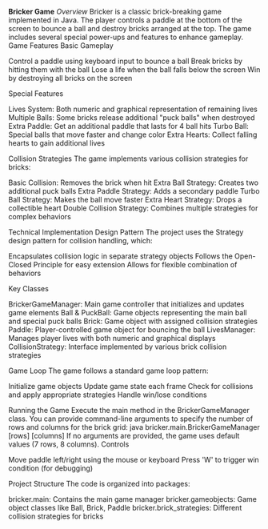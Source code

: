 __****Bricker Game****__
_Overview_
Bricker is a classic brick-breaking game implemented in Java. The player controls a paddle at the bottom of the screen to bounce a ball and destroy bricks arranged at the top. The game includes several special power-ups and features to enhance gameplay.
Game Features
Basic Gameplay

Control a paddle using keyboard input to bounce a ball
Break bricks by hitting them with the ball
Lose a life when the ball falls below the screen
Win by destroying all bricks on the screen

Special Features

Lives System: Both numeric and graphical representation of remaining lives
Multiple Balls: Some bricks release additional "puck balls" when destroyed
Extra Paddle: Get an additional paddle that lasts for 4 ball hits
Turbo Ball: Special balls that move faster and change color
Extra Hearts: Collect falling hearts to gain additional lives

Collision Strategies
The game implements various collision strategies for bricks:

Basic Collision: Removes the brick when hit
Extra Ball Strategy: Creates two additional puck balls
Extra Paddle Strategy: Adds a secondary paddle
Turbo Ball Strategy: Makes the ball move faster
Extra Heart Strategy: Drops a collectible heart
Double Collision Strategy: Combines multiple strategies for complex behaviors

Technical Implementation
Design Pattern
The project uses the Strategy design pattern for collision handling, which:

Encapsulates collision logic in separate strategy objects
Follows the Open-Closed Principle for easy extension
Allows for flexible combination of behaviors

Key Classes

BrickerGameManager: Main game controller that initializes and updates game elements
Ball & PuckBall: Game objects representing the main ball and special puck balls
Brick: Game object with assigned collision strategies
Paddle: Player-controlled game object for bouncing the ball
LivesManager: Manages player lives with both numeric and graphical displays
CollisionStrategy: Interface implemented by various brick collision strategies

Game Loop
The game follows a standard game loop pattern:

Initialize game objects
Update game state each frame
Check for collisions and apply appropriate strategies
Handle win/lose conditions

Running the Game
Execute the main method in the BrickerGameManager class. You can provide command-line arguments to specify the number of rows and columns for the brick grid:
java bricker.main.BrickerGameManager [rows] [columns]
If no arguments are provided, the game uses default values (7 rows, 8 columns).
Controls

Move paddle left/right using the mouse or keyboard
Press 'W' to trigger win condition (for debugging)

Project Structure
The code is organized into packages:

bricker.main: Contains the main game manager
bricker.gameobjects: Game object classes like Ball, Brick, Paddle
bricker.brick_strategies: Different collision strategies for bricks
